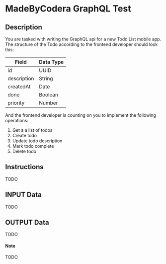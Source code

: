 # MadeByCodera GraphQL Test

## Description

You are tasked with writing the GraphQL api for a new Todo List mobile app.
The structure of the Todo according to the frontend developer should look this:

Field        | Data Type
------------ | -------------
id           | UUID
description  | String
createdAt    | Date
done         | Boolean
priority     | Number

And the frontend developer is counting on you to implement the following operations:
1. Get a a list of todos
2. Create todo
3. Update todo description
4. Mark todo complete
4. Delete todo

## Instructions

TODO

## INPUT Data

TODO

## OUTPUT Data

TODO

#### Note

TODO
